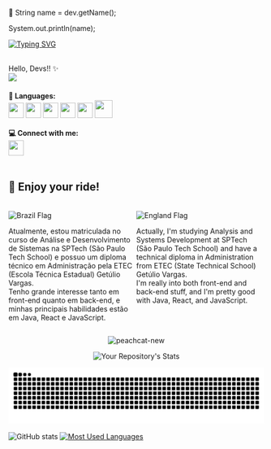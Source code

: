 💌 String name = dev.getName();

  System.out.println(name);

  
[![Typing SVG](https://readme-typing-svg.demolab.com?font=Fira+Code&weight=700&size=27&duration=5010&pause=1000&color=F756A8&vCenter=true&random=false&width=435&lines=Mariana+Nascimento+%3C+%2F+3)](https://git.io/typing-svg)
</div>
 </b> <br> Hello, Devs!! ✨<br>

<div align="left">

<img src="https://user-images.githubusercontent.com/125324142/229961407-51cf88b7-80ac-4af0-a160-fe3bde4d70a8.png" width="200px" />
</div>


 <br>
 <b> 💬 Languages: </b>
 <br>
<div>
<img src="https://cdn.jsdelivr.net/gh/devicons/devicon/icons/mysql/mysql-original.svg" width="30" height="30"/>  <img src="https://cdn.jsdelivr.net/gh/devicons/devicon/icons/html5/html5-original.svg" width="30" height="30"/>  <img src="https://cdn.jsdelivr.net/gh/devicons/devicon/icons/css3/css3-original.svg" width="30" height="30"/>
 <img src="https://cdn.jsdelivr.net/gh/devicons/devicon/icons/javascript/javascript-original.svg"  width="30" height="30" />
 <img src="https://cdn.jsdelivr.net/gh/devicons/devicon/icons/java/java-original.svg"  width="30" height="30" />
 <img src="https://cdn.jsdelivr.net/gh/devicons/devicon@latest/icons/spring/spring-original-wordmark.svg" width="35" height="35"/>
          
 </div>

<div>
  <br>
  <b> 💻 Connect with me: </b>
  <br>
  <div>
    <a href="https://www.linkedin.com/in/mariana-nascimento-de-oliveira/">
      <img src="https://cdn.jsdelivr.net/gh/devicons/devicon/icons/linkedin/linkedin-original.svg" width="30" height="30" />
    </a>
  </div>
</div>
<br>
<div style="width: 100%;">
  <h2>🌱 Enjoy your ride!</h2> <br>
  <div style="display: flex; justify-content: space-between; width: 100%">
  <div style="width: 50%;">
    <img src="https://flagcdn.com/16x12/br.png" alt="Brazil Flag" width="16" height="12">
    <p>
      Atualmente, estou matriculada no curso de Análise e Desenvolvimento de Sistemas na SPTech (São Paulo Tech School) e possuo um diploma técnico em Administração pela ETEC (Escola Técnica Estadual) Getúlio Vargas.<br> Tenho grande interesse tanto em front-end quanto em back-end, e minhas principais habilidades estão em Java, React e JavaScript.
    </p>
  </div>
  <div style="width: 50%;">
    <img src="https://flagcdn.com/16x12/gb.png" alt="England Flag" width="16" height="12">
    <p>
      Actually, I'm studying Analysis and Systems Development at SPTech (São Paulo Tech School) and have a technical diploma in Administration from ETEC (State Technical School) Getúlio Vargas. <br> I'm really into both front-end and back-end stuff, and I'm pretty good with Java, React, and JavaScript.
    </p>
  </div>
</div>
  </div>
</div>

  
  <div align="center" width="20">
    
 ![peachcat-new](https://user-images.githubusercontent.com/125324142/229968613-df38a191-d3a4-4267-b2b5-fac6b6633305.gif)
 
</div>
</div>
<div align="center" >
  
![Your Repository's Stats](https://github-readme-stats.vercel.app/api/top-langs/?username=MarianaNdO)

</div>

<picture align="center">
  <source media="(prefers-color-scheme: dark)" srcset="https://raw.githubusercontent.com/MarianaNdO/MarianaNdO/output/github-contribution-grid-snake-dark.svg">
  <source media="(prefers-color-scheme: light)" srcset="https://raw.githubusercontent.com/MarianaNdO/MarianaNdO/output/github-contribution-grid-snake.svg">
  <img alt="github contribution grid snake animation" src="https://raw.githubusercontent.com/MarianaNdO/MarianaNdo/output/github-contribution-grid-snake.svg">
</picture>

![GitHub stats](https://github-readme-stats-git-masterrstaa-rickstaa.vercel.app/api?username=MarianaNdO&hide_title=true&show_icons=true&include_all_commits=false&count_private=true&line_height=25&hide=issues&bg_color=000&title_color=FF00F6&text_color=FFF&border_radius=3&border_color=36123c&icon_color=FF00F6&theme=jolly)
[![Most Used Languages](https://github-readme-stats-git-masterrstaa-rickstaa.vercel.app/api/top-langs/?username=MarianaNdO&line_height=10&card_width=290&layout=compact&hide_title=false&count_private=true&langs_count=4&show_icons=true&title_color=FF00F6&bg_color=000&text_color=8B8B8B&border_radius=3&border_color=561760&count_private=true)](https://github.com/MarianaNdO/github-readme-stats)
<br><br>

  <!--
**MarianaNdO/MarianaNdO** is a ✨ _special_ ✨ repository because its `README.md` (this file) appears on your GitHub profile.

Here are some ideas to get you started:

- 🔭 I’m currently working on ...
-  I’m currently learning ...
- 👯 I’m looking to collaborate on ...
- 🤔 I’m looking for help with ...
- 💬 Ask me about ...
- 📫 How to reach me: ...
- 😄 Pronouns: ...
- ⚡ Fun fact: ...
-->

